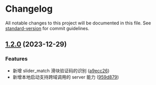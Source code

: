 # Changelog

All notable changes to this project will be documented in this file. See [standard-version](https://github.com/conventional-changelog/standard-version) for commit guidelines.

## [1.2.0](https://github.com/renxia/captcha-cv-ocr/compare/v1.1.2...v1.2.0) (2023-12-29)


### Features

* 新增 slider_match 滑块验证码的识别 ([a9ecc26](https://github.com/renxia/captcha-cv-ocr/commit/a9ecc26e8dc49a56b4e868f636b52317a825e6a4))
* 新增本地启动支持跨域调用的 server 能力 ([959d879](https://github.com/renxia/captcha-cv-ocr/commit/959d879d12600a736106d8ab969a473b867d755f))
